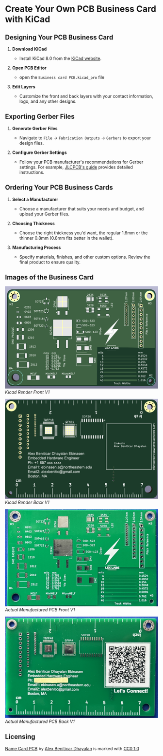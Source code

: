 # Create Your Own PCB Business Card with KiCad

## Designing Your PCB Business Card
1. **Download KiCad**
   - Install KiCad 8.0 from the [KiCad website](https://www.kicad.org/download/).

2. **Open PCB Editor**
   - open the `Business card PCB.kicad_pro` file

3. **Edit Layers**
   - Customize the front and back layers with your contact information, logo, and any other designs.

## Exporting Gerber Files
1. **Generate Gerber Files**
   - Navigate to `File` -> `Fabrication Outputs` -> `Gerbers` to export your design files.

2. **Configure Gerber Settings**
   - Follow your PCB manufacturer's recommendations for Gerber settings. For example, [JLCPCB's guide](https://jlcpcb.com/help/article/362-how-to-generate-gerber-and-drill-files-in-kicad-7) provides detailed instructions.

## Ordering Your PCB Business Cards
1. **Select a Manufacturer**
   - Choose a manufacturer that suits your needs and budget, and upload your Gerber files.
     
2. **Choosing Thickness**
   - Choose the right thickness you'd want, the regular 1.6mm or the thinner 0.8mm (0.8mm fits better in the wallet).
   
4. **Manufacturing Process**
   - Specify materials, finishes, and other custom options. Review the final product to ensure quality.


## Images of the Business Card
![Kicad Render Front V2](images/Kicad_Render_Front.png)
*Kicad Render Front V1*

![Kicad Render Back V2](images/Kicad_Render_Back.png)
*Kicad Render Back V1*

![Actual PCB Front V1](images/Actual_Front.png)
*Actual Manufactured PCB Front V1*

![Actual PCB Back V1](images/Actual_Back.png)
*Actual Manufactured PCB Back V1*

## Licensing

<p xmlns:cc="http://creativecommons.org/ns#" xmlns:dct="http://purl.org/dc/terms/"><a property="dct:title" rel="cc:attributionURL" href="https://github.com/AlexDhayalan/NameCard_PCB">Name Card PCB</a> by <a rel="cc:attributionURL dct:creator" property="cc:attributionName" href="https://www.linkedin.com/in/alex-beniticar-dhayalan-8220444a/">Alex Beniticar Dhayalan</a> is marked with <a href="https://creativecommons.org/publicdomain/zero/1.0/?ref=chooser-v1" target="_blank" rel="license noopener noreferrer" style="display:inline-block;">CC0 1.0<img style="height:22px!important;margin-left:3px;vertical-align:text-bottom;" src="https://mirrors.creativecommons.org/presskit/icons/cc.svg?ref=chooser-v1" alt=""><img style="height:22px!important;margin-left:3px;vertical-align:text-bottom;" src="https://mirrors.creativecommons.org/presskit/icons/zero.svg?ref=chooser-v1" alt=""></a></p>
